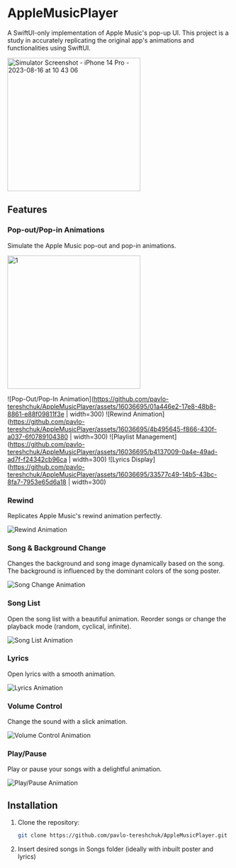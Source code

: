 # AppleMusicPlayer

A SwiftUI-only implementation of Apple Music's pop-up UI. This project is a study in accurately replicating the original app's animations and functionalities using SwiftUI.

<img src="https://github.com/pavlo-tereshchuk/AppleMusicPlayer/assets/16036695/2b1c284e-1bdc-4a41-ab76-762c0760ea86" alt="Simulator Screenshot - iPhone 14 Pro - 2023-08-16 at 10 43 06" width="300" />

## Features

### Pop-out/Pop-in Animations
Simulate the Apple Music pop-out and pop-in animations.
  
<img src= "https://github.com/pavlo-tereshchuk/AppleMusicPlayer/assets/16036695/0c92bb42-c3fd-4981-a36c-0e86d158166c" alt="1" width="300" />

![Pop-Out/Pop-In Animation](https://github.com/pavlo-tereshchuk/AppleMusicPlayer/assets/16036695/01a446e2-17e8-48b8-8861-e88f09811f3e | width=300)
![Rewind Animation](https://github.com/pavlo-tereshchuk/AppleMusicPlayer/assets/16036695/4b495645-f866-430f-a037-6f0789104380 | width=300)
![Playlist Management](https://github.com/pavlo-tereshchuk/AppleMusicPlayer/assets/16036695/b4137009-0a4e-49ad-ad7f-f24342cb96ca | width=300)
![Lyrics Display](https://github.com/pavlo-tereshchuk/AppleMusicPlayer/assets/16036695/33577c49-14b5-43bc-8fa7-7953e65d6a18 | width=300)

### Rewind
Replicates Apple Music's rewind animation perfectly.
  
![Rewind Animation](./path_to_rewind_gif.gif)

### Song & Background Change
Changes the background and song image dynamically based on the song. The background is influenced by the dominant colors of the song poster.
  
![Song Change Animation](./path_to_song_change_gif.gif)

### Song List
Open the song list with a beautiful animation. Reorder songs or change the playback mode (random, cyclical, infinite).
  
![Song List Animation](./path_to_song_list_gif.gif)

### Lyrics
Open lyrics with a smooth animation.
  
![Lyrics Animation](./path_to_lyrics_gif.gif)

### Volume Control
Change the sound with a slick animation.
  
![Volume Control Animation](./path_to_volume_gif.gif)

### Play/Pause
Play or pause your songs with a delightful animation.
  
![Play/Pause Animation](./path_to_play_pause_gif.gif)

## Installation

1. Clone the repository:
   ```bash
   git clone https://github.com/pavlo-tereshchuk/AppleMusicPlayer.git
   ```
2. Insert desired songs in Songs folder (ideally with inbuilt poster and lyrics)

